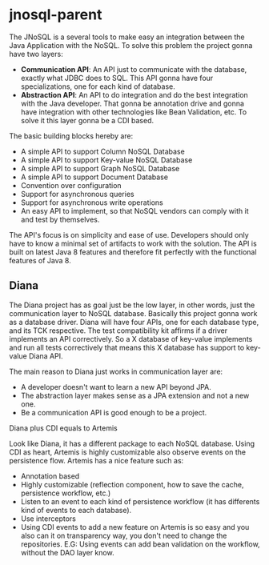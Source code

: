 # jnosql-parent

The JNoSQL is a several tools to make easy an integration between the Java Application with the NoSQL. To solve this problem the project gonna have two layers:

* **Communication API**: An API just to communicate with the database, exactly what JDBC does to SQL. This API gonna have four specializations, one for each kind of database.
* **Abstraction API**: An API to do integration and do the best integration with the Java developer. That gonna be annotation drive and gonna have integration with other technologies like Bean Validation, etc. To solve it this layer gonna be a CDI based.

The basic building blocks hereby are:

* A simple API to support Column NoSQL Database
* A simple API to support Key-value NoSQL Database
* A simple API to support Graph NoSQL Database
* A simple API to support Document Database
* Convention over configuration
* Support for asynchronous queries
* Support for asynchronous write operations
* An easy API to implement, so that NoSQL vendors can comply with it and test by themselves.

The API's focus is on simplicity and ease of use. Developers should only have to know a minimal set of artifacts to work with the solution. The API is built on latest Java 8 features and therefore fit perfectly with the functional features of Java 8.

## Diana

The Diana project has as goal just be the low layer, in other words, just the communication layer to NoSQL database. Basically this project gonna work as a database driver. Diana will have four APIs, one for each database type, and its TCK respective. The test compatibility kit affirms if a driver implements an API correctively. So a X database of key-value implements and run all tests correctively that means this X database has support to key-value Diana API.

The main reason to Diana just works in communication layer are:

* A developer doesn't want to learn a new API beyond JPA.
* The abstraction layer makes sense as a JPA extension and not a new one.
* Be a communication API is good enough to be a project.

Diana plus CDI equals to Artemis

Look like Diana, it has a different package to each NoSQL database. Using CDI as heart, Artemis is highly customizable also observe events on the persistence flow. Artemis has a nice feature such as:

* Annotation based
* Highly customizable \(reflection component, how to save the cache, persistence workflow, etc.\)
* Listen to an event to each kind of persistence workflow \(it has differents kind of events to each database\).
* Use interceptors
* Using CDI events to add a new feature on Artemis is so easy and you also can it on transparency way, you don't need to change the repositories. E.G: Using events can add bean validation on the workflow, without the DAO layer know.

